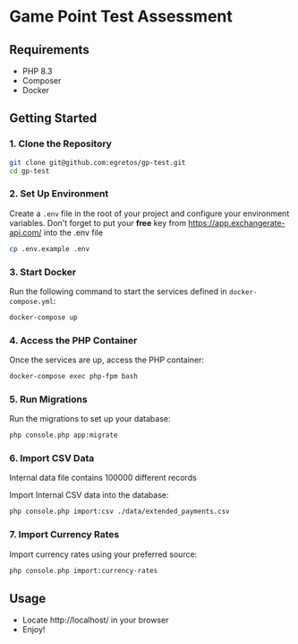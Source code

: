 # Game Point Test Assessment

## Requirements
- PHP 8.3
- Composer
- Docker

## Getting Started

### 1. Clone the Repository
```bash
git clone git@github.com:egretos/gp-test.git
cd gp-test
```

### 2. Set Up Environment
Create a `.env` file in the root of your project and configure your environment variables.
Don't forget to put your **free** key from https://app.exchangerate-api.com/ into the .env file
```bash
cp .env.example .env
```

### 3. Start Docker
Run the following command to start the services defined in `docker-compose.yml`:
```bash
docker-compose up
```

### 4. Access the PHP Container
Once the services are up, access the PHP container:
```bash
docker-compose exec php-fpm bash
```

### 5. Run Migrations
Run the migrations to set up your database:
```bash
php console.php app:migrate
```

### 6. Import CSV Data
Internal data file contains 100000 different records

Import Internal CSV data into the database:
```bash
php console.php import:csv ./data/extended_payments.csv
```

### 7. Import Currency Rates
Import currency rates using your preferred source:
```bash
php console.php import:currency-rates
```

## Usage
- Locate http://localhost/ in your browser
- Enjoy!